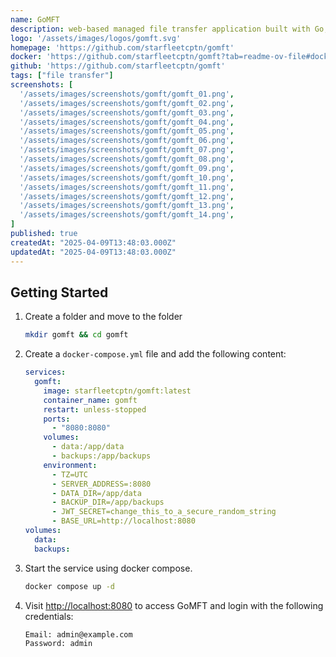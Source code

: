 ```yaml
---
name: GoMFT
description: web-based managed file transfer application built with Go, leveraging rclone for robust file transfer capabilities.
logo: '/assets/images/logos/gomft.svg'
homepage: 'https://github.com/starfleetcptn/gomft'
docker: 'https://github.com/starfleetcptn/gomft?tab=readme-ov-file#docker-compose-example'
github: 'https://github.com/starfleetcptn/gomft'
tags: ["file transfer"]
screenshots: [
  '/assets/images/screenshots/gomft/gomft_01.png',
  '/assets/images/screenshots/gomft/gomft_02.png',
  '/assets/images/screenshots/gomft/gomft_03.png',
  '/assets/images/screenshots/gomft/gomft_04.png',
  '/assets/images/screenshots/gomft/gomft_05.png',
  '/assets/images/screenshots/gomft/gomft_06.png',
  '/assets/images/screenshots/gomft/gomft_07.png',
  '/assets/images/screenshots/gomft/gomft_08.png',
  '/assets/images/screenshots/gomft/gomft_09.png',
  '/assets/images/screenshots/gomft/gomft_10.png',
  '/assets/images/screenshots/gomft/gomft_11.png',
  '/assets/images/screenshots/gomft/gomft_12.png',
  '/assets/images/screenshots/gomft/gomft_13.png',
  '/assets/images/screenshots/gomft/gomft_14.png',
]
published: true
createdAt: "2025-04-09T13:48:03.000Z"
updatedAt: "2025-04-09T13:48:03.000Z"
---
```


## Getting Started

1. Create a folder and move to the folder
    ```bash
    mkdir gomft && cd gomft
    ```
2. Create a `docker-compose.yml` file and add the following content:
    ```yaml [docker-compose.yml]
    services:
      gomft:
        image: starfleetcptn/gomft:latest
        container_name: gomft
        restart: unless-stopped
        ports:
          - "8080:8080"
        volumes:
          - data:/app/data
          - backups:/app/backups
        environment:
          - TZ=UTC
          - SERVER_ADDRESS=:8080
          - DATA_DIR=/app/data
          - BACKUP_DIR=/app/backups
          - JWT_SECRET=change_this_to_a_secure_random_string
          - BASE_URL=http://localhost:8080
    volumes:
      data:
      backups:
    ```
3. Start the service using docker compose.
    ```bash
    docker compose up -d
    ```
4. Visit [http://localhost:8080](http://localhost:8080) to access GoMFT and login with the following credentials:
    ```
    Email: admin@example.com
    Password: admin
    ```

